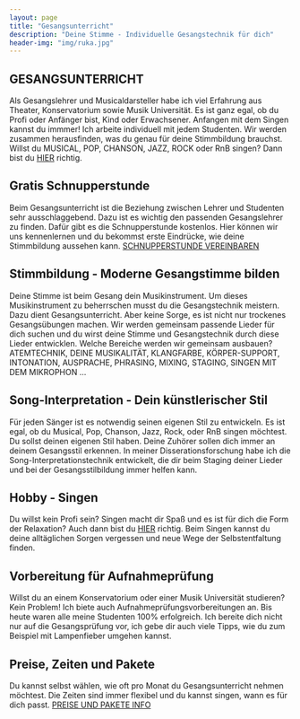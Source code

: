 ```yaml
---
layout: page
title: "Gesangsunterricht"
description: "Deine Stimme - Individuelle Gesangstechnik für dich"
header-img: "img/ruka.jpg"
---
```


## GESANGSUNTERRICHT
Als Gesangslehrer und Musicaldarsteller habe ich viel Erfahrung aus Theater, Konservatorium sowie Musik Universität. Es ist ganz egal, ob du Profi oder Anfänger bist, Kind oder Erwachsener. Anfangen mit dem Singen kannst du immmer! Ich arbeite individuell mit jedem Studenten. Wir werden zusammen herausfinden, was du genau für deine Stimmbildung brauchst.  Willst du MUSICAL, POP, CHANSON, JAZZ, ROCK oder RnB singen? Dann bist du [HIER](http://gesangscoaching.at/contact/) richtig. 

## Gratis Schnupperstunde
Beim Gesangsunterricht ist die Beziehung zwischen Lehrer und Studenten sehr ausschlaggebend. Dazu ist es wichtig den passenden Gesangslehrer zu finden. Dafür gibt es die Schnupperstunde kostenlos. Hier können wir uns kennenlernen und du bekommst erste Eindrücke, wie deine Stimmbildung aussehen kann. [SCHNUPPERSTUNDE VEREINBAREN ](http://gesangscoaching.at/contact/)

## Stimmbildung - Moderne Gesangstimme bilden
Deine Stimme ist beim Gesang dein Musikinstrument. Um dieses Musikinstrument zu beherrschen musst du die Gesangstechnik meistern. Dazu dient Gesangsunterricht. Aber keine Sorge, es ist nicht nur trockenes Gesangsübungen machen. Wir werden gemeinsam passende Lieder für dich suchen und du wirst deine Stimme und Gesangstechnik durch diese Lieder entwicklen. Welche Bereiche werden wir gemeinsam ausbauen? ATEMTECHNIK, DEINE MUSIKALITÄT, KLANGFARBE, KÖRPER-SUPPORT, INTONATION, AUSPRACHE, PHRASING, MIXING, STAGING, SINGEN MIT DEM MIKROPHON ...

## Song-Interpretation - Dein künstlerischer Stil
Für jeden Sänger ist es notwendig seinen eigenen Stil zu entwickeln. Es ist egal, ob du Musical, Pop, Chanson, Jazz, Rock, oder RnB singen möchtest. Du sollst deinen eigenen Stil haben. Deine Zuhörer sollen dich immer an deinem Gesangsstil erkennen. In meiner Disserationsforschung habe ich die Song-Interpretationstechnik entwickelt, die dir beim Staging deiner Lieder und bei der Gesangsstilbildung immer helfen kann. 

## Hobby - Singen
Du willst kein Profi sein? Singen macht dir Spaß und es ist für dich die Form der Relaxation? Auch dann bist du [HIER](http://gesangscoaching.at/contact/) richtig. Beim Singen kannst du deine alltäglichen Sorgen vergessen und neue Wege der Selbstentfaltung finden.

## Vorbereitung für Aufnahmeprüfung 
Willst du an einem Konservatorium oder einer Musik Universität studieren? Kein Problem! Ich biete auch Aufnahmeprüfungsvorbereitungen an. Bis heute waren alle meine Studenten 100% erfolgreich. Ich bereite dich nicht nur auf die Gesangsprüfung vor, ich gebe dir auch viele Tipps, wie du zum Beispiel mit Lampenfieber umgehen kannst. 

## Preise, Zeiten und Pakete
Du kannst selbst wählen, wie oft pro Monat du Gesangsunterricht nehmen möchtest. Die Zeiten sind immer flexibel und du kannst singen, wann es für dich passt. [PREISE UND PAKETE INFO](http://gesangscoaching.at/contact/)

